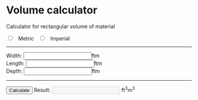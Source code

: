 # Volume calculator

Calculator for rectangular volume of material
<form id="calculator" name="calculator">
	<input type="radio" id="metric" name="units" value="metric"/>
  <label for="metric">Metric</label>
  <input type="radio" id="imperial" name="units" value="imperial"/>
  <label for="imperial">Imperial</label>
	<hr>
	<div id="calc">
		<span id="calc-diameter" style="display: none;"><span>Diameter:</span> <input type="text" name="diameter">ft<br></span>
		<span id="calc-width"><span>Width:</span> <input type="text" name="width"><span class="imperial">ft</span><span class="metric">m</span><br/></span>
		<span id="calc-length"><span>Length:</span> <input type="text" name="length"><span class="imperial">ft</span><span class="metric">m</span><br></span>
		<span id="calc-depth"><span>Depth:</span> <input type="text" name="depth"><span class="imperial">ft</span><span class="metric">m</span><br></span>
	</div>
	<hr>
	<input id="calculate-rectangle" type="button" value="Calculate" onclick="javascript:rectangle();">
	<span class="result"><span>Result:</span> <input type="text" name="total" disabled="disabled"> <span class="imperial">ft<sup>3</sup></span><span class="metric">m<sup>3</sup></span></span>
</form>
